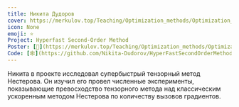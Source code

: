 ```yaml
---
title: Никита Дудоров
cover: https://merkulov.top/Teaching/Optimization_methods/Optimization_methods_/Лучшие_проекты_по_оптимизации_2020/Никита_Дудоров/dudorov.png
icon: None
emoji: ⭐
Project: Hyperfast Second-Order Method
Poster: [📎](https://merkulov.top/Teaching/Optimization_methods/Optimization_methods_/Лучшие_проекты_по_оптимизации_2020/Никита_Дудоров/dudorov.pdf)
Code: [🕸](https://github.com/Nikita-Dudorov/HyperFastSecondOrderMethod/blob/master/Grad-Copy1.ipynb)
---
```


Никита в проекте исследовал супербыстрый тензорный метод Нестерова. Он изучил его провел численные эксперименты, показывающие превосходство тензорного метода над классическим ускоренным методом Нестерова по количеству вызовов градиентов.

